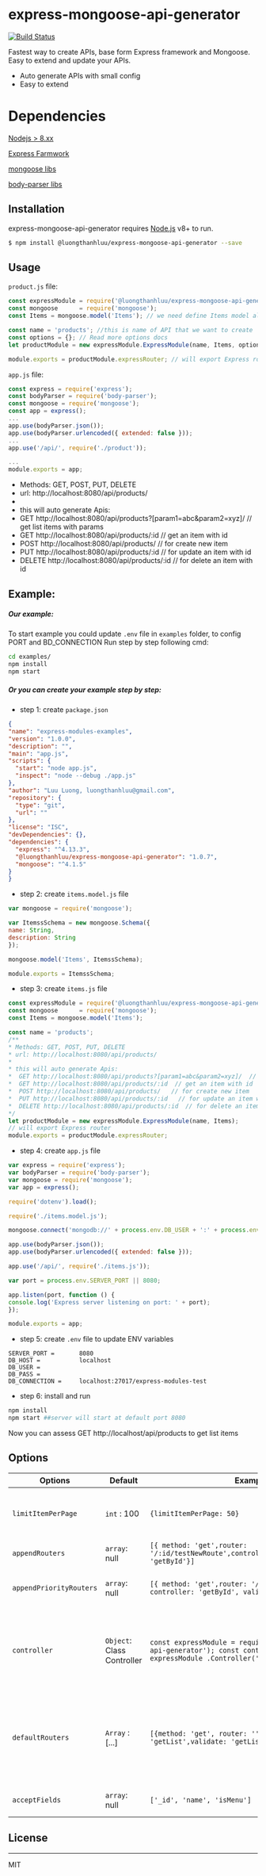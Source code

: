 # express-mongoose-api-generator


[![Build Status](https://travis-ci.org/joemccann/dillinger.svg?branch=master)](https://www.npmjs.com/package/@luongthanhluu/express-mongoose-api-generator)

Fastest way to create APIs, base form Express framework and Mongoose. Easy to extend and update your APIs.

  - Auto generate APIs with small config
  - Easy to extend
  
# Dependencies
[Nodejs > 8.xx](https://nodejs.org/)

[Express Farmwork](https://github.com/expressjs/express)

[mongoose libs](https://mongoosejs.com/)

[body-parser libs](https://www.npmjs.com/package/body-parser)

## Installation

express-mongoose-api-generator requires [Node.js](https://nodejs.org/) v8+ to run.

```sh
$ npm install @luongthanhluu/express-mongoose-api-generator --save
```
## Usage
`product.js` file:
```javascript
const expressModule = require('@luongthanhluu/express-mongoose-api-generator');
const mongoose      = require('mongoose');
const Items = mongoose.model('Items'); // we need define Items model already, see #Example for clear

const name = 'products'; //this is name of API that we want to create
const options = {}; // Read more options docs
let productModule = new expressModule.ExpressModule(name, Items, options);

module.exports = productModule.expressRouter; // will export Express router
```
`app.js` file:
```javascript
const express = require('express');
const bodyParser = require('body-parser');
const mongoose = require('mongoose');
const app = express();
...
app.use(bodyParser.json());
app.use(bodyParser.urlencoded({ extended: false }));
...
app.use('/api/', require('./product'));

...
module.exports = app;
```

 * Methods: GET, POST, PUT, DELETE
 * url: http://localhost:8080/api/products/
 * 
 * this will auto generate Apis:
 *  GET http://localhost:8080/api/products?[param1=abc&param2=xyz]/  // get list items with params
 *  GET http://localhost:8080/api/products/:id  // get an item with id
 *  POST http://localhost:8080/api/products/   // for create new item
 *  PUT http://localhost:8080/api/products/:id   // for update an item with id
 *  DELETE http://localhost:8080/api/products/:id  // for delete an item with id



## Example:
##### Our example:
To start example you could update `.env` file in `examples` folder, to config PORT and BD_CONNECTION
Run step by step following cmd: 
```sh
cd examples/
npm install
npm start
```
##### Or you can create your example step by step:
  - step 1: create `package.json`
  ```json
{
  "name": "express-modules-examples",
  "version": "1.0.0",
  "description": "",
  "main": "app.js",
  "scripts": {
    "start": "node app.js",
    "inspect": "node --debug ./app.js"
  },
  "author": "Luu Luong, luongthanhluu@gmail.com",
  "repository": {
    "type": "git",
    "url": ""
  },
  "license": "ISC",
  "devDependencies": {},
  "dependencies": {
    "express": "^4.13.3",
    "@luongthanhluu/express-mongoose-api-generator": "1.0.7",
    "mongoose": "^4.1.5"
  }
}

  ```
  - step 2: create `items.model.js` file
  ```javascript
var mongoose = require('mongoose');

var ItemssSchema = new mongoose.Schema({
  name: String,
  description: String
});

mongoose.model('Items', ItemssSchema);

module.exports = ItemssSchema;
  ````
  - step 3: create `items.js` file
  ```javascript
const expressModule = require('@luongthanhluu/express-mongoose-api-generator');
const mongoose      = require('mongoose');
const Items = mongoose.model('Items');

const name = 'products';
/**
 * Methods: GET, POST, PUT, DELETE
 * url: http://localhost:8080/api/products/
 * 
 * this will auto generate Apis:
 *  GET http://localhost:8080/api/products?[param1=abc&param2=xyz]/  // get list items with params
 *  GET http://localhost:8080/api/products/:id  // get an item with id
 *  POST http://localhost:8080/api/products/   // for create new item
 *  PUT http://localhost:8080/api/products/:id   // for update an item with id
 *  DELETE http://localhost:8080/api/products/:id  // for delete an item with id
 */
let productModule = new expressModule.ExpressModule(name, Items);
// will export Express router
module.exports = productModule.expressRouter;
  ```
  - step 4: create `app.js` file
  ```javascript
var express = require('express');
var bodyParser = require('body-parser');
var mongoose = require('mongoose');
var app = express();

require('dotenv').load();

require('./items.model.js');

mongoose.connect('mongodb://' + process.env.DB_USER + ':' + process.env.DB_PASS + '@' + process.env.DB_CONNECTION);

app.use(bodyParser.json());
app.use(bodyParser.urlencoded({ extended: false }));
 
app.use('/api/', require('./items.js'));

var port = process.env.SERVER_PORT || 8080;

app.listen(port, function () {
  console.log('Express server listening on port: ' + port);
});

module.exports = app;
  ```
  - step 5: create `.env` file to update ENV variables
  ```
SERVER_PORT =       8080
DB_HOST =           localhost
DB_USER =           
DB_PASS =           
DB_CONNECTION =     localhost:27017/express-modules-test
  ```
  - step 6: install and run
  ```sh
  npm install
  npm start ##server will start at default port 8080
  ```
  
  Now you can assess GET http://localhost/api/products to get list items

## Options


Options | Default | Example | Description
------ | -------- | ------ | ------------------
`limitItemPerPage` | `int` : 100 | `{limitItemPerPage: 50}` |limit items return per page when get list items
`appendRouters` | `array`: null | `[{ method: 'get',router: '/:id/testNewRoute',controller:'getById',validate: 'getById'}]` | to add new router
`appendPriorityRouters` | `array`: null | `[{ method: 'get',router: '/testNewRoute', controller: 'getById', validate: 'getById'}]` | to add new router with hight priority
`controller` | `Object`: Class Controller |  `const expressModule = require('express-mongoose-api-generator'); const controller = new expressModule .Controller('name');`| to replace default controller, read more docs about [controller](https://github.com/luongthanhluu/express-mongoose-api-generator/blob/master/src/controller.js) to extendable
`defaultRouters` | `Array` : [...]| `[{method: 'get', router: '', controller: 'getList',validate: 'getList'},...]`| to replace default routers list, so you can remove some APIs that you dont want to export
`acceptFields` | `array`: null | `['_id', 'name', 'isMenu']` | limit fields public to APIs
## License
----

MIT

[//]: # (These are reference links used in the body of this note and get stripped out when the markdown processor does its job. There is no need to format nicely because it shouldn't be seen. Thanks SO - http://stackoverflow.com/questions/4823468/store-comments-in-markdown-syntax)


   [git-repo-url]: <https://github.com/luongthanhluu/express-mongoose-api-generator.git>
   [Luu Luong]: <https://www.linkedin.com/in/luu-luong/>
   [node.js]: <http://nodejs.org>
   [express]: <http://expressjs.com>
   [AngularJS]: <http://angularjs.org>
   [Gulp]: <http://gulpjs.com>
